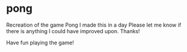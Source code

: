 # pong
Recreation of the game Pong
I made this in a day
Please let me know if there is anything I could have improved upon. Thanks!

Have fun playing the game!
